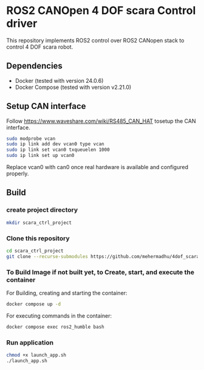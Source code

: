 # ROS2 CANOpen 4 DOF scara Control driver

This repository implements ROS2 control over ROS2 CANopen stack to control
4 DOF scara robot.

## Dependencies

- Docker (tested with version 24.0.6)
- Docker Compose (tested with version v2.21.0)

## Setup CAN interface 

Follow https://www.waveshare.com/wiki/RS485_CAN_HAT tosetup the CAN interface.

```bash
sudo modprobe vcan
sudo ip link add dev vcan0 type vcan
sudo ip link set vcan0 txqueuelen 1000
sudo ip link set up vcan0
```
Replace vcan0 with can0 once real hardware is available and configured properly.

## Build

### create project directory
```bash
mkdir scara_ctrl_project
```
### Clone this repository

```bash
cd scara_ctrl_project
git clone --recurse-submodules https://github.com/mehermadhu/4dof_scara.git'
```


### To Build Image if not built yet, to Create, start, and execute the container

For Building, creating and starting the container:

```bash
docker compose up -d
```

For executing commands in the container:

```bash
docker compose exec ros2_humble bash
```

### Run application
```bash
chmod +x launch_app.sh
./launch_app.sh
```

